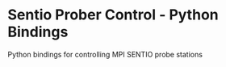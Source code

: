 # Sentio Prober Control - Python Bindings
 Python bindings for controlling MPI SENTIO probe stations

